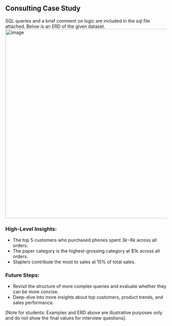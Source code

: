 ## Consulting Case Study
SQL queries and a brief comment on logic are included in the sql file attached. Below is an ERD of the given dataset.
<img width="590" alt="image" src="https://github.com/christinejiang11/case_study_samples/assets/56368090/529d7589-d332-4049-97d6-2b77c08559a1">

### High-Level Insights:
- The top 5 customers who purchased phones spent $3k-$6k across all orders.
- The paper category is the highest-grossing category at $1k across all orders.
- Staplers contribute the most to sales at 15% of total sales.

### Future Steps:
- Revisit the structure of more complex queries and evaluate whether they can be more concise.
- Deep-dive into more insights about top customers, product trends, and sales performance.

[Note for students: Examples and ERD above are illustrative purposes only and do not show the final values for interview questions].
